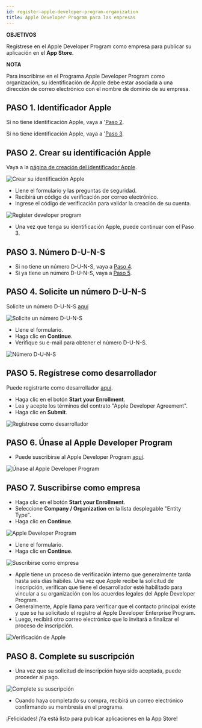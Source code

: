 ```yaml
---
id: register-apple-developer-program-organization
title: Apple Developer Program para las empresas
---
```


<div class = "objectives"> 

**OBJETIVOS**

Regístrese en el Apple Developer Program como empresa para publicar su aplicación en el **App Store**.</div> <div class = "tips"> 

**NOTA**

Para inscribirse en el Programa Apple Developer Program como organización, su identificación de Apple debe estar asociada a una dirección de correo electrónico con el nombre de dominio de su empresa.</div> 

## PASO 1. Identificador Apple

Si no tiene identificación Apple, vaya a '[Paso 2](#step-2-create-your-apple-id).

Si no tiene identificación Apple, vaya a '[Paso 3](#step-3-d-u-n-s-number).

## PASO 2. Crear su identificación Apple

Vaya a la [página de creación del identificador Apple](https://appleid.apple.com/).

![Crear su identificación Apple](assets/en/deploy-app-store/Apple-ID-Creation-Page-4D-for-iOS.png)

* Llene el formulario y las preguntas de seguridad.
* Recibirá un código de verificación por correo electrónico.
* Ingrese el código de verificación para validar la creación de su cuenta.

![Register developer program](assets/en/deploy-app-store/Register-developer-program-4D-for-iOS.png)

* Una vez que tenga su identificación Apple, puede continuar con el Paso 3.

## PASO 3. Número D-U-N-S

* Si no tiene un número D-U-N-S, vaya a [ Paso 4](#step-4-request-a-d-u-n-s-number).
* Si ya tiene un número D-U-N-S, vaya a [ Paso 5](#step-5-register-as-a-developer).

## PASO 4. Solicite un número D-U-N-S

Solicite un número D-U-N-S [aquí](https://developer.apple.com/enroll/duns-lookup/#/search)

![Solicite un número D-U-N-S](assets/en/deploy-app-store/DUNS-Number-Organization-4D-for-iOS.png)

* Llene el formulario.
* Haga clic en **Continue**.
* Verifique su e-mail para obtener el número D-U-N-S.

![Número D-U-N-S](assets/en/deploy-app-store/DUNS-Number-Apple-Mail_4D-for-iOS.png)

## PASO 5. Regístrese como desarrollador

Puede registrarte como desarrollador [aquí](https://developer.apple.com/programs/enterprise/enroll/).

* Haga clic en el botón **Start your Enrollment**.
* Lea y acepte los términos del contrato "Apple Developer Agreement". 
* Haga clic en **Submit**.

![Regístrese como desarrollador](assets/en/deploy-app-store/Register-developer-4D-for-iOS.png)

## PASO 6. Únase al Apple Developer Program

* Puede suscribirse al Apple Developer Program [aquí](https://developer.apple.com/enroll/enterprise/). 

![Únase al Apple Developer Program](assets/en/deploy-app-store/Join-Apple-Developer-Program-individuals-4D-for-iOS.png)

## PASO 7. Suscribirse como empresa

* Haga clic en el botón **Start your Enrollment**.
* Seleccione **Company / Organization** en la lista desplegable "Entity Type".
* Haga clic en **Continue**.

![Apple Developer Program](assets/en/deploy-app-store/Apple-Developer-Program-Organizations-4D-for-iOS.png)

* Llene el formulario.
* Haga clic en **Continue**. 

![Suscribirse como empresa](assets/en/deploy-app-store/Apple-Developer-Program-Enrollment-Organizations-4D-for-iOS.png)

* Apple tiene un proceso de verificación interno que generalmente tarda hasta seis días hábiles. Una vez que Apple recibe la solicitud de inscripción, verifican que tiene el desarrollador esté habilitado para vincular a su organización con los acuerdos legales del Apple Developer Program.
* Generalmente, Apple llama para verificar que el contacto principal existe y que se ha solicitado el registro al Apple Developer Enterprise Program.
* Luego, recibirá otro correo electrónico que lo invitará a finalizar el proceso de inscripción.

![Verificación de Apple](assets/en/deploy-in-house/Confirmation-email-Organisations-4D-for-iOS.png)

## PASO 8. Complete su suscripción

* Una vez que su solicitud de inscripción haya sido aceptada, puede proceder al pago.

![Complete su suscripción](assets/en/deploy-app-store/Complete-Purchase-Apple-Developer-Program-4D-for-iOS.png)

* Cuando haya completado su compra, recibirá un correo electrónico confirmando su membresía en el programa.

¡Felicidades! ¡Ya está listo para publicar aplicaciones en la App Store!